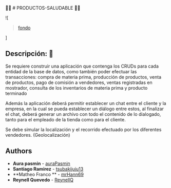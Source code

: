  🥦🥒 # PRODUCTOS-SALUDABLE 🥦🥒

![<blockquote class="imgur-embed-pub" lang="en" data-id="a/vGdfSu9"  ><a href="//imgur.com/a/vGdfSu9">fondo</a></blockquote><script async src="//s.imgur.com/min/embed.js" charset="utf-8"></script>]

## Descripción: 🍑
Se requiere construir una aplicación que contenga los CRUDs para cada entidad de la base de datos, como también poder efectuar las transacciones: compra de materia prima, producción de productos, venta de productos, pago de comisión a vendedores, ventas registradas en mostrador, consulta de los inventarios de materia prima y producto terminado


Además la aplicación deberá permitir establecer un chat entre el cliente y la empresa, en la cual se pueda establecer un diálogo entre estos, al finalizar el chat, deberá generar un archivo con todo el contenido de lo dialogado, tanto para el empleado de la tienda como para el cliente.


Se debe simular la localización y el recorrido efectuado por los diferentes vendedores. (Geolocalización)

## Authors
* **Aura pasmin** - [auraPasmin](https://github.com/auraPasm)
* **Santiago Ramirez** - [tsubakijuju13](https://github.com/tsubakijuju13)
* **Matheo Franco ** - [mrHann69](https://github.com/mrHann69?tab=repositories)
* **Reynell Quevedo** - [ReynellQ](https://github.com/ReynellQ?tab=repositories)

